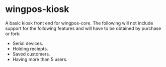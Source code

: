 # wingpos-kiosk
A basic kiosk front end for wingpos-core. 
The following will not include support for the following features and will have to be obtained by purchase or fork: 
 - Serial devices.
 - Holding reciepts.
 - Saved customers.
 - Having more than 5 users.
